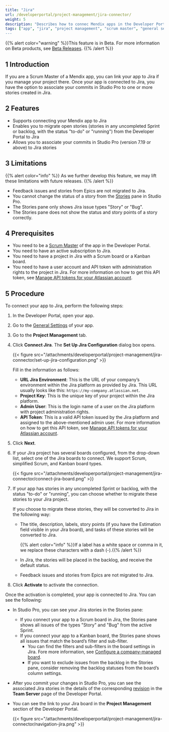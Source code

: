 ```yaml
---
title: "Jira"
url: /developerportal/project-management/jira-connector/
weight: 5
description: "Describes how to connec Mendix apps in the Developer Portal to Jira."
tags: ["app", "jira", "project management", "scrum master", "general settings", Developer Portal", "Scrum Master"]
---
```


{{% alert color="warning" %}}This feature is in Beta. For more information on Beta products, see [Beta Releases](/releasenotes/beta-features/). {{% /alert %}}

## 1 Introduction

If you are a Scrum Master of a Mendix app, you can link your app to Jira if you manage your project there. Once your app is connected to Jira, you have the option to associate your commits in Studio Pro to one or more stories created in Jira. 

## 2 Features

* Supports connecting your Mendix app to Jira
* Enables you to migrate open stories (stories in any uncompleted Sprint or backlog, with the status "to-do" or "running") from the Developer Portal to Jira
* Allows you to associate your commits in Studio Pro (version 7.19 or above) to Jira stories

## 3 Limitations

{{% alert color="info" %}}
As we further develop this feature, we may lift these limitations with future releases.
{{% /alert %}}

- Feedback issues and stories from Epics are not migrated to Jira.
- You cannot change the status of a story from the [Stories](/refguide/stories-pane/)  pane in Studio Pro.
- The Stories pane only shows Jira issue types "Story" or "Bug".
- The Stories pane does not show the status and story points of a story correctly.

## 4 Prerequisites

- You need to be a [Scrum Master](/developerportal/project-management/app-roles/#team-roles) of the app in the Developer Portal.
- You need to have an active subscription to Jira.
- You need to have a project in Jira with a Scrum board or a Kanban board.
- You need to have a user account and API token with administration rights to the project in Jira. For more information on how to get this API token, see [Manage API tokens for your Atlassian account](https://support.atlassian.com/atlassian-account/docs/manage-api-tokens-for-your-atlassian-account/).

## 5 Procedure

To connect your app to Jira, perform the following steps:

1. In the Developer Portal, open your app.

2. Go to the [General Settings](/developerportal/project-management/general-settings/) of your app.

3. Go to the **Project Management** tab.

4. Click **Connect Jira**. The **Set Up Jira Configuration** dialog box opens.

    {{< figure src="/attachments/developerportal/project-management/jira-connector/set-up-jira-configuration.png"   >}}

    Fill in the information as follows:

    * **URL Jira Environment**: This is the URL of your company’s environment within the Jira platform as provided by Jira. This URL usually looks like this: `https://my-company.atlassian.net`.
    * **Project Key**: This is the unique key of your project within the Jira platform.
    * **Admin User**: This is the login name of a user on the Jira platform with project administration rights.
    * **API Token**: This is a valid API token issued by the Jira platform and assigned to the above-mentioned admin user. For more information on how to get this API token, see [Manage API tokens for your Atlassian account](https://support.atlassian.com/atlassian-account/docs/manage-api-tokens-for-your-atlassian-account/).

5. Click **Next**. 

6. If your Jira project has several boards configured, from the drop-down list, select one of the Jira boards to connect. We support Scrum, simplified Scrum, and Kanban board types.

    {{< figure src="/attachments/developerportal/project-management/jira-connector/connect-jira-board.png"   >}}

7. If your app has stories in any uncompleted Sprint or backlog, with the status "to-do" or "running", you can choose whether to migrate these stories to your Jira project. 

    If you choose to migrate these stories, they will be converted to Jira in the following way:

    -  The title, description, labels, story points (if you have the Estimation field visible in your Jira board), and tasks of these stories will be converted to Jira.

        {{% alert color="info" %}}If a label has a white space or comma in it, we replace these characters with a dash (-).{{% /alert %}}

    -  In Jira, the stories will be placed in the backlog, and receive the default status.

    - Feedback issues and stories from Epics are not migrated to Jira.

8. Click **Activate** to activate the connection. 

Once the activation is completed, your app is connected to Jira. You can see the following:

* In Studio Pro, you can see your Jira stories in the Stories pane:
  * If you connect your app to a Scrum board in Jira, the Stories pane shows all issues of the types "Story" and "Bug" from the active Sprint.
  * If you connect your app to a Kanban board, the Stories pane shows all issues that match the board’s filter and sub-filter. 
    * You can find the filters and sub-filters in the board settings in Jira. Fore more information, see [Configure a company-managed board](https://support.atlassian.com/jira-software-cloud/docs/configure-a-company-managed-board/). 
    * If you want to exclude issues from the backlog in the Stories pane, consider removing the backlog statuses from the board’s column settings.

* After you commit your changes in Studio Pro, you can see the associated Jira stories in the details of the corresponding [revision](/developerportal/project-management/team-server/#revision-details) in the **Team Server** page of the Developer Portal.

*  You can see the link to your Jira board in the **Project Management** section of the Developer Portal.

    {{< figure src="/attachments/developerportal/project-management/jira-connector/navigation-jira.png"   >}}
